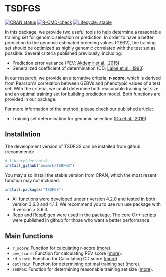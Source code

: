 
# TSDFGS

<!-- badges: start -->
[![CRAN status](https://www.r-pkg.org/badges/version/TSDFGS)](https://CRAN.R-project.org/package=TSDFGS)
[![R-CMD-check](https://github.com/oumarkme/TSDFGS/actions/workflows/R-CMD-check.yaml/badge.svg)](https://github.com/oumarkme/TSDFGS/actions/workflows/R-CMD-check.yaml)
[![Lifecycle: stable](https://img.shields.io/badge/lifecycle-stable-brightgreen.svg)](https://lifecycle.r-lib.org/articles/stages.html#stable)
<!-- badges: end -->

In this package, we provide two useful tools to help determine a reasonable training set for genomic selection or prediction. In order to have a better prediction to the genomic estimated breeding values (GEBV), the training set should be optimized as highly genomic correlated with the test set as possible. Several criteria published previously, including:

- Prediction error variance (PEV; [Akdemir et al., 2015](https://doi.org/10.1186/s12711-015-0116-6))
- Generalized coefficient of determination (CD; [Laloë et al., 1993](https://doi.org/10.1186/1297-9686-28-4-359))

In our research, we provide an alternative criteria, **r-score**, which is derived from Pearson's correlation between GEBVs and phenotypic values of a test set. With the criteria, we could determine both reasonable training set size and an optimal training set for building prediction model. Both functions are provided in our package.

For more information of the method, please check our published article:

- Training set determination for genomic selection ([Ou et al., 2019](https://doi.org/10.1007/s00122-019-03387-0))


## Installation

The development version of TSDFGS can be installed from github (recommend):

``` r
# library(devtools)
install_github("oumark/TSDFGS")
```

You may also install the stable version from CRAN, which the most resent function may not included.

``` r
install.packages("TSDFGS")
```

- All functions were developed under r version 4.2.0 and tested in both version 3.6.3 and 4.1.1. We recommend you to use run use package with R version > 3.6.3.
- Rcpp and RcppEigen were used in the package. The core C++ scripts were published in github for those who want a better performance.


## Main functions

- `r_score`: Function for calculating r-score ([more](https://www.oumark.me/TSDFGS/reference/r_score.html)).
- `pev_score`: Function for calculating PEV score ([more](https://www.oumark.me/TSDFGS/reference/pev_score.html)).
- `cd_score`: Function for Calculating CD score ([more](https://www.oumark.me/TSDFGS/reference/cd_score.html)).
- `optTrain`: Function for determining optimal training set ([more](https://www.oumark.me/TSDFGS/reference/optTrain.html)).
- `SSDFGS`: Function for determining reasonable training set size ([more](https://www.oumark.me/TSDFGS/reference/SSDFGS.html)).